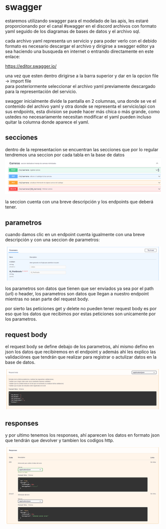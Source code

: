 # swagger

estaremos utilizando swagger para el modelado de las apis, les estaré proporcionando por el canal #swagger en el discord archivos con formato yaml seguido de los diagramas de bases de datos y el archivo sql.

cada archivo yaml representa un servicio y para poder verlo con el debido formato es necesario descargar el archivo y dirigirse a swagger editor ya sea haciendo una busqueda en internet o entrando directamente en este enlace:

https://editor.swagger.io/

una vez que esten dentro dirigirse a la barra superior y dar en la opcion file -> import file <br> para posteriormente seleccionar el archivo yaml previamente descargado para la representación del servicio.

swagger inicialmente divide la pantalla en 2 columnas, una donde se ve el contenido del archivo yaml y otra donde se representa el servicio/api con sus endpoints, esta division se puede hacer más chica o más grande, como ustedes no necesariamente necesitan modificar el yaml pueden incluso quitar la columna donde aparece el yaml.

## secciones

dentro de la representacion se encuentran las secciones que por lo regular tendremos una seccion por cada tabla en la base de datos
<img src='imagenes/seccion.PNG'>

la seccion cuenta con una breve descripción y los endpoints que deberá tener.

## parametros

cuando damos clic en un endpoint cuenta igualmente con una breve descripción y con una seccion de parametros:

<img src='imagenes/parametros.png'>

los parametros son datos que tienen que ser enviados ya sea por el path (url) o header, los parametros son datos que llegan a nuestro endpoint mientras no sean parte del request body.

por sierto las peticiones get y delete no pueden tener request body es por eso que los datos que recibimos por estas peticiones son unicamente por los parametros.

## request body

el request body se define debajo de los parametros, ahí mismo defino en json los datos que recibiremos en el endpoint y además ahí les explico las validaciónes que tendrán que realizar para registrar o actulizar datos en la base de datos.

<img src='imagenes/request.png'>

## responses

y por ultimo tenemos los responses, ahí aparecen los datos en formato json que tendrán que devolver y tambien los codigos http.

<img src='imagenes/responses.png'>
